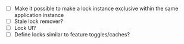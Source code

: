 * [ ] Make it possible to make a lock instance exclusive within the same application instance
* [ ] Stale lock remover?
* [ ] Lock UI?
* [ ] Define locks similar to feature toggles/caches?